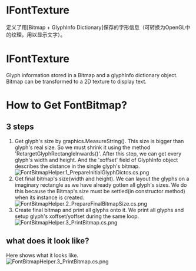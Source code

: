 ﻿# IFontTexture
定义了用[Bitmap + GlyphInfo Dictionary]保存的字形信息（可转换为OpenGL中的纹理，用以显示文字）。 
# IFontTexture
Glyph information stored in a Bitmap and a glyphInfo dictionary object. Bitmap can be transformed to a 2D texture to display text. 
# How to Get FontBitmap?
## 3 steps
1. Get glyph's size by graphics.MeasureString(). This size is bigger than glyph's real size. So we must shrink it using the method 'RetargetGlyphRectangleInwards()'.
After this step, we can get every glyph's width and height. And the 'xoffset' field of GlyphInfo object describes the distance in the single glyph's bitmap.  
![FontBitmapHelper.1_PrepareInitialGlyphDictcs.cs.png](https://github.com/bitzhuwei/CSharpGL/blob/gh-pages/images/CSharpGL/FontBitmapHelper.1_PrepareInitialGlyphDictcs.cs.png?raw=true)
2. Get final bitmap's size(width and height). We can layout the glyphs on a imaginary rectangle as we have already gotten all glyph's sizes.
We do this because the Bitmap's size must be settled(in constructor method) when its instance is created.  
![FontBitmapHelper.2_PrepareFinalBitmapSize.cs.png](https://github.com/bitzhuwei/CSharpGL/blob/gh-pages/images/CSharpGL/FontBitmapHelper.2_PrepareFinalBitmapSize.cs.png?raw=true)
3. Create final bitmap and print all glyphs onto it. We print all glyphs and setup glyph's xoffset/yoffset during the same loop.  
![FontBitmapHelper.3_PrintBitmap.cs.png](https://github.com/bitzhuwei/CSharpGL/blob/gh-pages/images/CSharpGL/FontBitmapHelper.3_PrintBitmap.cs.png?raw=true)
## what does it look like?
Here shows what it looks like.  
![FontBitmapHelper.3_PrintBitmap.cs.png](https://github.com/bitzhuwei/CSharpGL/blob/gh-pages/images/CSharpGL/FontTexture.jpg?raw=true)
